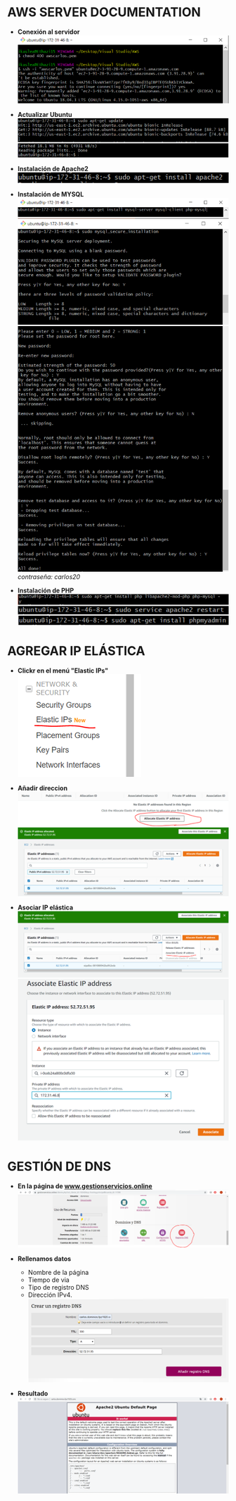 # AWS SERVER DOCUMENTATION

* **Conexión al servidor**
![conection](img/conection-to-server.PNG)

* **Actualizar Ubuntu**
![update](img/update-ubuntu-1.PNG)
![update](img/update-ubuntu-2.PNG)

* **Instalación de Apache2**
![apache2 installation](img/apache2-installation.PNG)

* **Instalación de MYSQL**
![mysql installation](img/mysql-installation.PNG)
![mysql installation](img/mysql-secure.PNG)
![mysql installation](img/mysql-secure-ajustes.PNG)
*contraseña: carlos20*

* **Instalación de PHP**
![php installation](img/php-installation.PNG)
![php installation](img/mysql-restart-apache2.PNG)
![phpmyadmin installation](img/phpmyadmin-instalation.PNG)


# AGREGAR IP ELÁSTICA

* **Clickr en el menú "Elastic IPs"**
![ip elastica](img/menu.PNG)

* **Añadir direccion**
![ip elastica](img/allocate-ip.PNG)
![ip elastica](img/allocated-ip.PNG)

* **Asociar IP elástica**
![ip elastica](img/asociar-ip.PNG)
![ip elastica](img/ip-asociada.PNG)

# GESTIÓN DE DNS

* **En la página de www.gestionservicios.online**
![gestion DNS](img/regsitros.PNG)
* **Rellenamos datos**
    * Nombre de la página
    * Tiempo de via
    * Tipo de registro DNS
    * Dirección IPv4.
![gestion DNS](img/form-dns.PNG)

* **Resultado**
![gestion DNS](img/dns-funciona.PNG)

